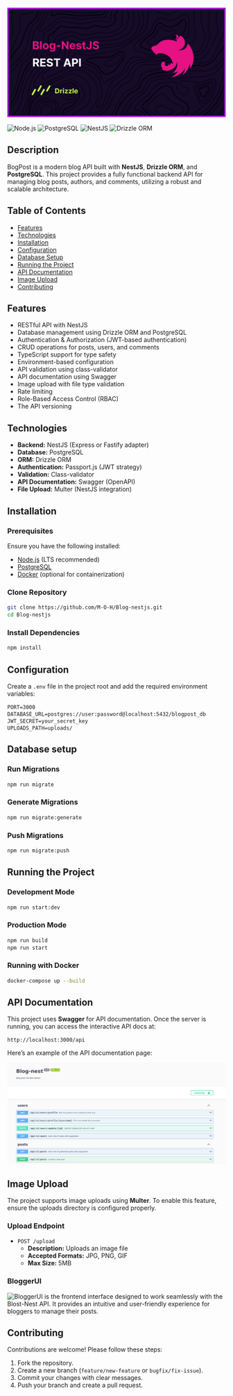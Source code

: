 <p align="center">
  <img src="./images/Banner.png" width="600" alt="Nest Logo" />
</p>

![Node.js](https://img.shields.io/badge/node-%3E%3D16-brightgreen)
![PostgreSQL](https://img.shields.io/badge/PostgreSQL-%3E%3D13-blue)
![NestJS](https://img.shields.io/badge/NestJS-%E2%9C%94-red)
![Drizzle ORM](https://img.shields.io/badge/Drizzle%20ORM-%E2%9C%94-brightgreen)

## Description
BogPost is a modern blog API built with **NestJS**, **Drizzle ORM**, and **PostgreSQL**. This project provides a fully functional backend API for managing blog posts, authors, and comments, utilizing a robust and scalable architecture.

## Table of Contents

- [Features](#features)
- [Technologies](#technologies)
- [Installation](#installation)
- [Configuration](#configuration)
- [Database Setup](#database-setup)
- [Running the Project](#running-the-project)
- [API Documentation](#api-documentation)
- [Image Upload](#image-upload)
- [Contributing](#contributing)

## Features

- RESTful API with NestJS
- Database management using Drizzle ORM and PostgreSQL
- Authentication & Authorization (JWT-based authentication)
- CRUD operations for posts, users, and comments
- TypeScript support for type safety
- Environment-based configuration
- API validation using class-validator
- API documentation using Swagger
- Image upload with file type validation
- Rate limiting
- Role-Based Access Control (RBAC) 
- The API versioning

## Technologies

- **Backend:** NestJS (Express or Fastify adapter)
- **Database:** PostgreSQL
- **ORM:** Drizzle ORM
- **Authentication:** Passport.js (JWT strategy)
- **Validation:** Class-validator
- **API Documentation:** Swagger (OpenAPI)
- **File Upload:** Multer (NestJS integration)

## Installation

### Prerequisites

Ensure you have the following installed:

- [Node.js](https://nodejs.org/) (LTS recommended)
- [PostgreSQL](https://www.postgresql.org/)
- [Docker](https://www.docker.com/) (optional for containerization)

### Clone Repository

```sh
git clone https://github.com/M-O-H/Blog-nestjs.git
cd Blog-nestjs
```

### Install Dependencies

```sh
npm install
```

## Configuration

Create a `.env` file in the project root and add the required environment variables:

```env
PORT=3000
DATABASE_URL=postgres://user:password@localhost:5432/blogpost_db
JWT_SECRET=your_secret_key
UPLOADS_PATH=uploads/
```

## Database setup

### Run Migrations

```sh
npm run migrate
```

### Generate Migrations

```sh
npm run migrate:generate
```

### Push Migrations

```sh
npm run migrate:push
```


## Running the Project

### Development Mode

```sh
npm run start:dev
```

### Production Mode

```sh
npm run build
npm run start
```

### Running with Docker

```sh
docker-compose up --build
```

## API Documentation

This project uses **Swagger** for API documentation. Once the server is running, you can access the interactive API docs at:

```
http://localhost:3000/api
```


Here’s an example of the API documentation page:

![API Docs](./images/API_DOCS.png)

## Image Upload

The project supports image uploads using **Multer**. To enable this feature, ensure the uploads directory is configured properly.

### Upload Endpoint

- `POST /upload`
  - **Description:** Uploads an image file
  - **Accepted Formats:** JPG, PNG, GIF
  - **Max Size:** 5MB


### BloggerUI

![BloggerUI](https://github.com/M-O-H/BloggerUI) is the frontend interface designed to work seamlessly with the Blost-Nest API. It provides an intuitive and user-friendly experience for bloggers to manage their posts.

## Contributing

Contributions are welcome! Please follow these steps:

1. Fork the repository.
2. Create a new branch (`feature/new-feature` or `bugfix/fix-issue`).
3. Commit your changes with clear messages.
4. Push your branch and create a pull request.
